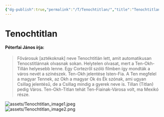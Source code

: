 ```yaml
---
{"dg-publish":true,"permalink":"/T/Tenochtitlan/","title":"Tenochtitlan","created":"2023-11-12T05:21","updated":"2024-10-26T00:37"}
---
```



# Tenochtitlan

#### Péterfai János írja:

> Fővárosuk \[aztékoknak\] neve Tenochtitlán lett, amit automatikusan Tenocstitlánnak olvasnak sokan. Helytelen olvasat, mert a Ten-Okh-Tillán helyesebb lenne. Egy Cortezről szóló filmben így mondták a város nevét a színészek. Ten-Okh jelentése Isten-Fia. A Ten megfelel a magyar Tennek, az Okh a magyar Ok és Ék szónak, ami ugyan Csillag jelentésű, de a Csillag mindig a gyerek neve is. Tillan (Titlan) pedig Város. Ten-Okh-Titlan tehát Ten-Fiainak-Városa volt, ma Mexikó része.  

![assets/Tenochtitlan_image1.jpeg](/img/user/T/assets/Tenochtitlan_image1.jpeg)  
![assets/Tenochtitlan_image2.png](/img/user/T/assets/Tenochtitlan_image2.png)  